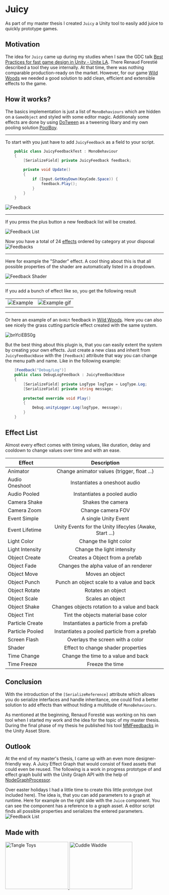 # Juicy

As part of my master thesis I created `Juicy` a Unity tool to easily add juice to quickly prototype games.

## Motivation

The idea for `Juicy` came up during my studies when I saw the GDC talk <a href="https://www.youtube.com/watch?v=NU29QKag8a0">Best Practices for fast game design in Unity - Unite LA</a>.
There Renaud Forestié described a tool they use internally.
At that time, there was nothing comparable production-ready on the market. However, for our game <a href="https://wildwoods.itch.io/wildwoods">Wild Woods</a> we needed a good solution to add clean, efficient and extensible effects to the game.

## How it works?

The basics implementation is just a list of `MonoBehaviours` which are hidden on a `GameObject` and styled with some editor magic. Additionaly some effects are done by using <a href="http://dotween.demigiant.com/">DoTween</a> as a tweening libary and my own pooling solution <a href="https://github.com/mmeiburg/unityPoolboy">PoolBoy</a>.

---

To start with you just have to add `JuicyFeedback` as a field to your script.

```cs
    public class JuicyFeedbackTest : MonoBehaviour
    {
        [SerializeField] private JuicyFeedback feedback;

        private void Update()
        {
            if (Input.GetKeyDown(KeyCode.Space)) {
                feedback.Play();
            }
        }
    }
```
<img src="https://i.imgur.com/hl4OovH.png" alt="Feedback">

---

If you press the plus button a new feedback list will be created.

<img src="https://i.imgur.com/FMjuBxJ.png" alt="Feedback List">

Now you have a total of 24 <a href="https://github.com/mmeiburg/juicy/blob/main/README.md#effect-list">effects</a> ordered by category at your disposal
<img src="https://i.imgur.com/YcHwFAO.png" alt="Feedbacks">

---

Here for example the "Shader" effect. A cool thing about this is that all possible properties of the shader are automatically listed in a dropdown.

<img src="https://i.imgur.com/OvyVoPJ.png" alt="Feedback Shader">

---

If you add a bunch of effect like so, you get the following result

<table style="width:100%">
  <tr>
    <td><img src="https://i.imgur.com/2AvKJrZ.png" alt="Example"></td>
    <td><img src="https://i.imgur.com/aKZ9pFP.gif" alt="Example gif"></td>
  </tr>
</table>

---

Or here an example of an `OnHit` feedback in <a href="https://wildwoods.itch.io/wildwoods">Wild Woods</a>. Here you can also see nicely the grass cutting particle effect created with the same system.

![bnYciEBS0g](https://user-images.githubusercontent.com/46827413/115109240-d98f4500-9f74-11eb-9543-250954730685.gif)

But the best thing about this plugin is, that you can easily extent the system by creating your own effects. Just create a new class and inherit from `JuicyFeedbackBase` with the `[Feedback]` attribute that way you can change the menu path and name. Like in the following example:

```cs
    [Feedback("Debug/Log")]
    public class DebugLogFeedback : JuicyFeedbackBase
    {
        [SerializeField] private LogType logType = LogType.Log;
        [SerializeField] private string message;
                
        protected override void Play()
        {
            Debug.unityLogger.Log(logType, message);
        }
    }
```

## Effect List

Almost every effect comes with timing values, like duration, delay and cooldown to change values over time and with an ease.

| Effect        | Description   |
| ------------- |:-------------:|
| Animator      | Change animator values (trigger, float ...) |
| Audio Oneshoot  | Instantiates a oneshoot audio |
| Audio Pooled | Instantiates a pooled audio |
| Camera Shake | Shakes the camera |
| Camera Zoom | Change camera FOV |
| Event Simple| A single Unity Event |
| Event Lifetime | Unity Events for the Unity lifecyles (Awake, Start ...)    |
| Light Color | Change the light color |
| Light Intensity | Change the light intensity |
| Object Create | Creates a Object from a prefab  |
| Object Fade | Changes the alpha value of an renderer |
| Object Move | Moves an object  |
| Object Punch | Punch an object scale to a value and back |
| Object Rotate | Rotates an object  |
| Object Scale | Scales an object |
| Object Shake | Changes objects rotation to a value and back |
| Object Tint | Tint the objects material base color  |
| Particle Create | Instantiates a particle from a prefab  |
| Particle Pooled | Instantiates a pooled particle from a prefab  |
| Screen Flash | Overlays the screen with a color  |
| Shader | Effect to change shader properties  |
| Time Change | Change the time to a value and back  |
| Time Freeze | Freeze the time |

## Conclusion

With the introduction of the `[SerializeReference]` attribute which allows you do serialize interfaces and handle inheritance, one could find a better solution to add effects than without hiding a multitude of `MonoBehaviours`.

As mentioned at the beginning, Renaud Forestié was working on his own tool when I started my work and the idea for the topic of my master thesis.
During the final phase of my thesis he published his tool <a href="https://feedbacks.moremountains.com/">MMFeedbacks</a> in the Unity Asset Store.

## Outlook

At the end of my master's thesis, I came up with an even more designer-friendly way. A Juicy Effect Graph that would consist of fixed assets that could even be reused.
The following is a work in progress prototype of and effect graph build with the Unity Graph API with the help of <a href="https://github.com/alelievr/NodeGraphProcessor">NodeGraphProcessor</a>.

Over easter holidays I had a little time to create this little prototype (not included here).
The idea is, that you can add parameters to a graph at runtime. Here for example on the right side with the `Juice` component. You can see the component has a reference to a graph asset.
A editor script finds all possible properties and serializes the entered parameters.
<img src="https://i.imgur.com/H3qzzyN.png" alt="Feedback List">

## Made with

<a href="https://wildwoods.itch.io/wildwoods">
<img src="https://img.itch.zone/aW1nLzIyNzAzMjUucG5n/315x250%23c/j71zvH.png" alt="Tangle Toys" width="200" height="150">
</a>
<a href="https://1-jar.itch.io/cuddle-waddle">
<img src="https://img.itch.zone/aW1nLzMxOTk1MTgucG5n/315x250%23c/8bgbl7.png" alt="Cuddle Waddle" width="200" height="150">
</a>

